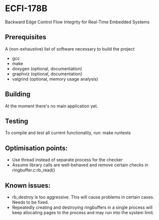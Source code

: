# ECFI-178B
Backward Edge Control Flow Integrity for Real-Time Embedded Systems

## Prerequisites
A (non-exhaustive) list of software necessary to build the project

- gcc
- make
- doxygen (optional, documentation)
- graphviz (optional, documentation)
- valgrind (optional, memory usage analysis)

## Building
At the moment there's no main application yet.

## Testing
To compile and test all current functionality, run:
 make runtests

## Optimisation points:
- Use thread instead of separate process for the checker
- Assume library calls are well-behaved and remove certain checks in ringbuffer.c:rb\_read()

## Known issues:
- rb_destroy is too aggressive. This will cause problems in certain cases. Needs to be fixed.
- Repeatedly creating and destroying ringbuffers in a single process will keep allocating pages to the process and may run into the system limit.
